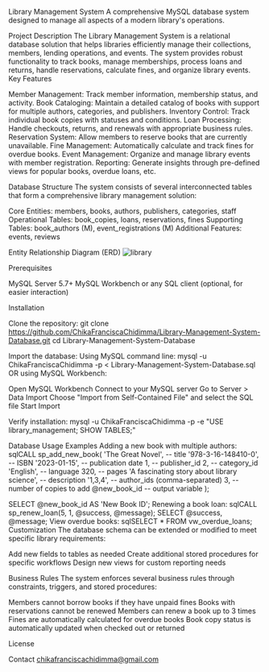 Library Management System
A comprehensive MySQL database system designed to manage all aspects of a modern library's operations.

Project Description
The Library Management System is a relational database solution that helps libraries efficiently manage their collections, members, lending operations, and events. The system provides robust functionality to track books, manage memberships, process loans and returns, handle reservations, calculate fines, and organize library events.
Key Features

Member Management: Track member information, membership status, and activity.
Book Cataloging: Maintain a detailed catalog of books with support for multiple authors, categories, and publishers.
Inventory Control: Track individual book copies with statuses and conditions.
Loan Processing: Handle checkouts, returns, and renewals with appropriate business rules.
Reservation System: Allow members to reserve books that are currently unavailable.
Fine Management: Automatically calculate and track fines for overdue books.
Event Management: Organize and manage library events with member registration.
Reporting: Generate insights through pre-defined views for popular books, overdue loans, etc.

Database Structure
The system consists of several interconnected tables that form a comprehensive library management solution:

Core Entities: members, books, authors, publishers, categories, staff
Operational Tables: book_copies, loans, reservations, fines
Supporting Tables: book_authors (M), event_registrations (M)
Additional Features: events, reviews

Entity Relationship Diagram (ERD)
![library](https://github.com/user-attachments/assets/90d9011b-be9e-470f-a949-eccc02c23e53)


Prerequisites

MySQL Server 5.7+ 
MySQL Workbench or any SQL client (optional, for easier interaction)

Installation

Clone the repository:
git clone https://github.com/ChikaFranciscaChidimma/Library-Management-System-Database.git
cd Library-Management-System-Database

Import the database:
Using MySQL command line:
mysql -u ChikaFranciscaChidimma -p < Library-Management-System-Database.sql
OR using MySQL Workbench:

Open MySQL Workbench
Connect to your MySQL server
Go to Server > Data Import
Choose "Import from Self-Contained File" and select the SQL file
Start Import


Verify installation:
mysql -u ChikaFranciscaChidimma -p -e "USE library_management; SHOW TABLES;"


Database Usage Examples
Adding a new book with multiple authors:
sqlCALL sp_add_new_book(
  'The Great Novel', -- title
  '978-3-16-148410-0', -- ISBN
  '2023-01-15', -- publication date
  1, -- publisher_id
  2, -- category_id
  'English', -- language
  320, -- pages
  'A fascinating story about library science', -- description
  '1,3,4', -- author_ids (comma-separated)
  3, -- number of copies to add
  @new_book_id -- output variable
);

SELECT @new_book_id AS 'New Book ID';
Renewing a book loan:
sqlCALL sp_renew_loan(5, 1, @success, @message);
SELECT @success, @message;
View overdue books:
sqlSELECT * FROM vw_overdue_loans;
Customization
The database schema can be extended or modified to meet specific library requirements:

Add new fields to tables as needed
Create additional stored procedures for specific workflows
Design new views for custom reporting needs

Business Rules
The system enforces several business rules through constraints, triggers, and stored procedures:

Members cannot borrow books if they have unpaid fines
Books with reservations cannot be renewed
Members can renew a book up to 3 times
Fines are automatically calculated for overdue books
Book copy status is automatically updated when checked out or returned

License

Contact
chikafranciscachidimma@gmail.com
